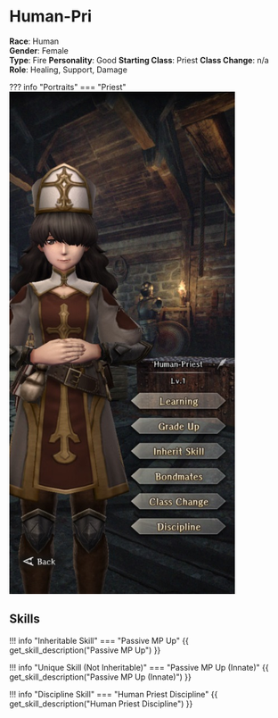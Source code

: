 # Human-Pri

**Race**: Human  
**Gender**: Female  
**Type**: Fire
**Personality**: Good
**Starting Class**: Priest
**Class Change**: n/a  
**Role**: Healing, Support, Damage

??? info "Portraits"
    === "Priest"
        ![](../img/human-pri-priest.jpg)

## Skills

!!! info "Inheritable Skill"
    === "Passive MP Up"
        {{ get_skill_description("Passive MP Up") }}

!!! info "Unique Skill (Not Inheritable)"
    === "Passive MP Up (Innate)"
        {{ get_skill_description("Passive MP Up (Innate)") }}
        
!!! info "Discipline Skill"
    === "Human Priest Discipline"
        {{ get_skill_description("Human Priest Discipline") }}
